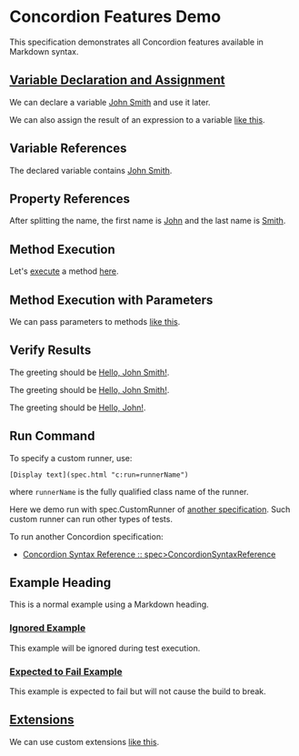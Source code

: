 # Concordion Features Demo

This specification demonstrates all Concordion features available in Markdown syntax.

## [Variable Declaration and Assignment](- "")

We can declare a variable [John Smith](- "#fullName") and use it later.

We can also assign the result of an expression to a variable [like this](- "#result = split(#fullName)").

## Variable References

The declared variable contains [John Smith](- "?=#fullName").

## Property References

After splitting the name, the first name is [John](- "?=#result.firstName") and the last name is [Smith](- "?=#result.lastName").

## Method Execution

Let's [execute](- "#theResult2 = methodName(#TEXT)") a method [here](- "?=methodName(#TEXT)").

## Method Execution with Parameters

We can pass parameters to methods [like this](- "greetPerson(#fullName)").

## Verify Results

The greeting should be [Hello, John Smith!](- "?=getGreeting(#fullName)").

The greeting should be [Hello, John Smith!](- "?=getGreetingSmall(#fullName)").

The greeting should be [Hello, John!](- "?=getGreetingSmall(#result.firstName)").

## Run Command
To specify a custom runner, use:

`[Display text](spec.html "c:run=runnerName")`

where `runnerName` is the fully qualified class name of the runner.

Here we demo run with spec.CustomRunner of [another specification](SplittingNames.md "c:run=spec.CustomRunner"). Such custom runner can run other types of tests.

To run another Concordion specification: 
- [Concordion Syntax Reference ::  spec>ConcordionSyntaxReference ](ConcordionSyntaxReference.html "c:run")


## Example Heading

This is a normal example using a Markdown heading.

### [Ignored Example](- "c:status=Ignored")

This example will be ignored during test execution.

### [Expected to Fail Example](- "c:status=ExpectedToFail")

This example is expected to fail but will not cause the build to break.

## [Extensions](- "")

We can use custom extensions [like this](- "ext:screenshot=example").
